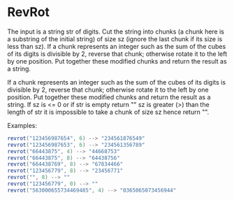 # RevRot
The input is a string str of digits. Cut the string into chunks (a chunk here is a substring of the initial string) of size sz (ignore the last chunk if its size is less than sz).  If a chunk represents an integer such as the sum of the cubes of its digits is divisible by 2, reverse that chunk; otherwise rotate it to the left by one position. Put together these modified chunks and return the result as a string.  

If a chunk represents an integer such as the sum of the cubes of its digits is divisible by 2, reverse that chunk; otherwise rotate it to the left by one position. Put together these modified chunks and return the result as a string.  If  sz is <= 0 or if str is empty return "" sz is greater (>) than the length of str it is impossible to take a chunk of size sz hence return "". 


Examples: 
```C#
revrot("123456987654", 6) --> "234561876549" 
revrot("123456987653", 6) --> "234561356789" 
revrot("66443875", 4) --> "44668753" 
revrot("66443875", 8) --> "64438756" 
revrot("664438769", 8) --> "67834466" 
revrot("123456779", 8) --> "23456771" 
revrot("", 8) --> "" 
revrot("123456779", 0) --> ""  
revrot("563000655734469485", 4) --> "0365065073456944"
```
